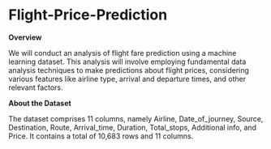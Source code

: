 # Flight-Price-Prediction

**Overview**

We will conduct an analysis of flight fare prediction using a machine learning dataset. This analysis will involve employing fundamental data analysis techniques to make predictions about flight prices, considering various features like airline type, arrival and departure times, and other relevant factors.

**About the Dataset**

The dataset comprises 11 columns, namely Airline, Date_of_journey, Source, Destination, Route, Arrival_time, Duration, Total_stops, Additional info, and Price. It contains a total of 10,683 rows and 11 columns.
